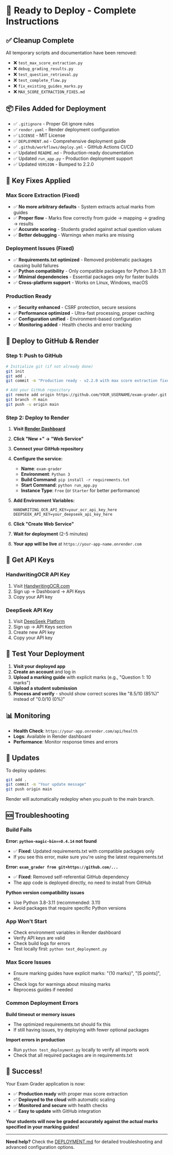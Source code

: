 # 🚀 Ready to Deploy - Complete Instructions

## ✅ Cleanup Complete

All temporary scripts and documentation have been removed:
- ❌ `test_max_score_extraction.py`
- ❌ `debug_grading_results.py`
- ❌ `test_question_retrieval.py`
- ❌ `test_complete_flow.py`
- ❌ `fix_existing_guides_marks.py`
- ❌ `MAX_SCORE_EXTRACTION_FIXES.md`

## 📦 Files Added for Deployment

- ✅ `.gitignore` - Proper Git ignore rules
- ✅ `render.yaml` - Render deployment configuration
- ✅ `LICENSE` - MIT License
- ✅ `DEPLOYMENT.md` - Comprehensive deployment guide
- ✅ `.github/workflows/deploy.yml` - GitHub Actions CI/CD
- ✅ Updated `README.md` - Production-ready documentation
- ✅ Updated `run_app.py` - Production deployment support
- ✅ Updated `VERSION` - Bumped to 2.2.0

## 🔧 Key Fixes Applied

### Max Score Extraction (Fixed)
- ✅ **No more arbitrary defaults** - System extracts actual marks from guides
- ✅ **Proper flow** - Marks flow correctly from guide → mapping → grading → results
- ✅ **Accurate scoring** - Students graded against actual question values
- ✅ **Better debugging** - Warnings when marks are missing

### Deployment Issues (Fixed)
- ✅ **Requirements.txt optimized** - Removed problematic packages causing build failures
- ✅ **Python compatibility** - Only compatible packages for Python 3.8-3.11
- ✅ **Minimal dependencies** - Essential packages only for faster builds
- ✅ **Cross-platform support** - Works on Linux, Windows, macOS

### Production Ready
- ✅ **Security enhanced** - CSRF protection, secure sessions
- ✅ **Performance optimized** - Ultra-fast processing, proper caching
- ✅ **Configuration unified** - Environment-based configuration
- ✅ **Monitoring added** - Health checks and error tracking

## 🚀 Deploy to GitHub & Render

### Step 1: Push to GitHub

```bash
# Initialize git (if not already done)
git init
git add .
git commit -m "Production ready - v2.2.0 with max score extraction fixes"

# Add your GitHub repository
git remote add origin https://github.com/YOUR_USERNAME/exam-grader.git
git branch -M main
git push -u origin main
```

### Step 2: Deploy to Render

1. **Visit [Render Dashboard](https://dashboard.render.com)**

2. **Click "New +" → "Web Service"**

3. **Connect your GitHub repository**

4. **Configure the service:**
   - **Name**: `exam-grader`
   - **Environment**: `Python 3`
   - **Build Command**: `pip install -r requirements.txt`
   - **Start Command**: `python run_app.py`
   - **Instance Type**: `Free` (or `Starter` for better performance)

5. **Add Environment Variables:**
   ```
   HANDWRITING_OCR_API_KEY=your_ocr_api_key_here
   DEEPSEEK_API_KEY=your_deepseek_api_key_here
   ```

6. **Click "Create Web Service"**

7. **Wait for deployment** (2-5 minutes)

8. **Your app will be live** at `https://your-app-name.onrender.com`

## 🔑 Get API Keys

### HandwritingOCR API Key
1. Visit [HandwritingOCR.com](https://www.handwritingocr.com)
2. Sign up → Dashboard → API Keys
3. Copy your API key

### DeepSeek API Key
1. Visit [DeepSeek Platform](https://platform.deepseek.com)
2. Sign up → API Keys section
3. Create new API key
4. Copy your API key

## 🧪 Test Your Deployment

1. **Visit your deployed app**
2. **Create an account** and log in
3. **Upload a marking guide** with explicit marks (e.g., "Question 1: 10 marks")
4. **Upload a student submission**
5. **Process and verify** - should show correct scores like "8.5/10 (85%)" instead of "0.0/10 (0%)"

## 📊 Monitoring

- **Health Check**: `https://your-app.onrender.com/api/health`
- **Logs**: Available in Render dashboard
- **Performance**: Monitor response times and errors

## 🔄 Updates

To deploy updates:
```bash
git add .
git commit -m "Your update message"
git push origin main
```

Render will automatically redeploy when you push to the main branch.

## 🆘 Troubleshooting

### Build Fails

**Error: `python-magic-bin==0.4.14` not found**
- ✅ **Fixed**: Updated requirements.txt with compatible packages only
- If you see this error, make sure you're using the latest requirements.txt

**Error: `exam_grader from git+https://github.com/...`**
- ✅ **Fixed**: Removed self-referential GitHub dependency
- The app code is deployed directly, no need to install from GitHub

**Python version compatibility issues**
- Use Python 3.8-3.11 (recommended: 3.11)
- Avoid packages that require specific Python versions

### App Won't Start
- Check environment variables in Render dashboard
- Verify API keys are valid
- Check build logs for errors
- Test locally first: `python test_deployment.py`

### Max Score Issues
- Ensure marking guides have explicit marks: "(10 marks)", "[5 points]", etc.
- Check logs for warnings about missing marks
- Reprocess guides if needed

### Common Deployment Errors

**Build timeout or memory issues**
- The optimized requirements.txt should fix this
- If still having issues, try deploying with fewer optional packages

**Import errors in production**
- Run `python test_deployment.py` locally to verify all imports work
- Check that all required packages are in requirements.txt

## 🎉 Success!

Your Exam Grader application is now:
- ✅ **Production ready** with proper max score extraction
- ✅ **Deployed to the cloud** with automatic scaling
- ✅ **Monitored and secure** with health checks
- ✅ **Easy to update** with GitHub integration

**Your students will now be graded accurately against the actual marks specified in your marking guides!**

---

**Need help?** Check the [DEPLOYMENT.md](DEPLOYMENT.md) for detailed troubleshooting and advanced configuration options.